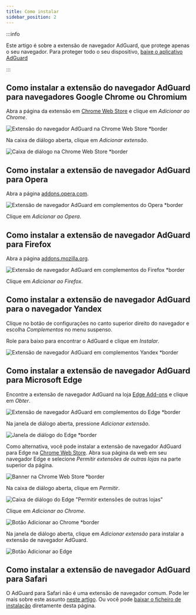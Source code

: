 ```yaml
---
title: Como instalar
sidebar_position: 2
---
```


:::info

Este artigo é sobre a extensão de navegador AdGuard, que protege apenas o seu navegador. Para proteger todo o seu dispositivo, [baixe o aplicativo AdGuard](https://agrd.io/download-kb-adblock)

:::

## Como instalar a extensão do navegador AdGuard para navegadores Google Chrome ou Chromium

Abra a página da extensão em [Chrome Web Store](https://agrd.io/extension_chrome) e clique em *Adicionar ao Chrome*.

![Extensão do navegador AdGuard na Chrome Web Store *border](https://cdn.adtidy.org/content/Kb/ad_blocker/browser_extension/ad_blocker_browser_extension_chrome.png)

Na caixa de diálogo aberta, clique em *Adicionar extensão*.

![Caixa de diálogo na Chrome Web Store *border](https://cdn.adtidy.org/content/Kb/ad_blocker/browser_extension/ad_blocker_browser_extension_chrome1.png)

## Como instalar a extensão de navegador AdGuard para Opera

Abra a página [addons.opera.com](https://agrd.io/extension_opera).

![Extensão de navegador AdGuard em complementos do Opera *border](https://cdn.adtidy.org/content/Kb/ad_blocker/browser_extension/ad_blocker_browser_extension_opera.png)

Clique em *Adicionar ao Opera*.

## Como instalar a extensão de navegador AdGuard para Firefox

Abra a página [addons.mozilla.org](https://agrd.io/extension_firefox).

![Extensão de navegador AdGuard em complementos do Firefox *border](https://cdn.adtidy.org/content/Kb/ad_blocker/browser_extension/ad_blocker_browser_extension_firefox.png)

Clique em *Adicionar ao Firefox*.

## Como instalar a extensão de navegador AdGuard para o navegador Yandex

Clique no botão de configurações no canto superior direito do navegador e escolha *Complementos* no menu suspenso.

Role para baixo para encontrar o AdGuard e clique em *Instalar*.

![Extensão de navegador AdGuard em complementos Yandex *border](https://cdn.adtidy.org/content/Kb/ad_blocker/browser_extension/ad_blocker_browser_extension_yandex.png)

## Como instalar a extensão de navegador AdGuard para Microsoft Edge

Encontre a extensão de navegador AdGuard na loja [Edge Add-ons](https://agrd.io/extension_edge) e clique em *Obter*.

![Extensão de navegador AdGuard em complementos do Edge *border](https://cdn.adtidy.org/content/Kb/ad_blocker/browser_extension/ad_blocker_browser_extension_edge.png)

Na janela de diálogo aberta, pressione *Adicionar extensão*.

![Janela de diálogo do Edge *border](https://cdn.adtidy.org/content/Kb/ad_blocker/browser_extension/ad_blocker_browser_extension_edge1.png)

Como alternativa, você pode instalar a extensão de navegador AdGuard para Edge na [Chrome Web Store](https://agrd.io/extension_chrome). Abra sua página da web em seu navegador Edge e selecione *Permitir extensões de outras lojas* na parte superior da página.

![Banner na Chrome Web Store *border](https://cdn.adtidy.org/content/Kb/ad_blocker/browser_extension/edge_banner.jpg)

Na caixa de diálogo aberta, clique em *Permitir*.

![Caixa de diálogo do Edge "Permitir extensões de outras lojas"](https://cdn.adtidy.org/content/Kb/ad_blocker/browser_extension/allow_from_stores.jpg)

Clique em *Adicionar ao Chrome*.

![Botão Adicionar ao Chrome *border](https://cdn.adtidy.org/content/Kb/ad_blocker/browser_extension/add_to_chrome.jpg)

Na janela de diálogo aberta, clique em *Adicionar extensão* para instalar a extensão de navegador AdGuard.

![Botão Adicionar ao Edge](https://cdn.adtidy.org/content/Kb/ad_blocker/browser_extension/add_to_edge.jpg)

## Como instalar a extensão de navegador AdGuard para Safari

O AdGuard para Safari não é uma extensão de navegador comum. Pode ler mais sobre este assunto [neste artigo](/adguard-for-safari/overview). Ou você pode [baixar o ficheiro de instalação](https://agrd.io/safari_release) diretamente desta página.
